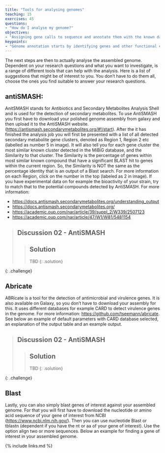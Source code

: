 ```yaml
---
title: "Tools for analysing genomes"
teaching: 15
exercises: 45
questions:
- "How do I analyse my genome?"
objectives:
- "Assigning gene calls to sequence and annotate them with the known databases"
keypoints:
- "Genome annotation starts by identifying genes and other functional elements (rRNA, tRNA, etc.) within the nucleotides. This is followed by comparison with databases of interest to predict the functions encoded in the genes."
---
```

The next steps are then to actually analyse the assembled genome. Dependent on your research questions and what you want to investigate, is a range of different tools that can help with the analysis. Here is a list of suggestions that might be of interest to you. You don’t have to do them all, choose the ones you find suitable to answer your research questions. 

## antiSMASH: 
AnitSMASH stands for Antibiotics and Secondary Metabolites Analysis Shell and is used for the detection of secondary metabolites. To use AntiSMASH you first have to download your polished genome assembly from galaxy and then upload it to the AntiSMASH website. (https://antismash.secondarymetabolites.org/#!/start). After the it has finished the analysis job you will first be presented with a list of all detected secondary metabolite gene clusters, denoted as Region 1, Region 2 etc (labelled as number 5 in image). It will also tell you for each gene cluster the most similar known cluster detected in the MiBiG database, and the Similarity to that cluster. The Similarity is the percentage of genes within most similar known compound that have a significant BLAST hit to genes within the current region. So, the Similarity is NOT the same as the percentage identity that is an output of a Blast search. 
For more information on each Region, click on the number in the top (labeled as 2 in image). 
If you have experimental data on for example the bioactivity of your strain, try to match that to the potential compounds detected by AntiSMASH. 
For more information: 
- https://docs.antismash.secondarymetabolites.org/understanding_output
- https://docs.antismash.secondarymetabolites.org/
- https://academic.oup.com/nar/article/39/suppl_2/W339/2507123
- https://academic.oup.com/nar/article/47/W1/W81/5481154

> ## Discussion 02 - AntiSMASH
> 
>
> > ## Solution
> >
> > TBD
> {: .solution}
>
{: .challenge}

## Abricate 
ABRicate is a tool for the detection of antimicrobial and virulence genes. It is also available on Galaxy, so you don’t have to download your assembly for this. It uses different databases for example CARD to detect virulence genes in the genome. For more information: https://github.com/tseemann/abricate.  
See below an example of default parameters with CARD database selected, an explanation of the output table and an example output. 

> ## Discussion 02 - AntiSMASH
> 
>
> > ## Solution
> >
> > TBD
> {: .solution}
>
{: .challenge}

## Blast
Lastly, you can also simply blast genes of interest against your assembled genome. For that you will first have to download the nucleotide or amino acid sequence of your gene of interest from NCBI (https://www.ncbi.nlm.nih.gov/). Then you can use nucleotide Blast or tblastn (dependent if you have the nt or aa of your gene of interest). Use the option align two or more sequences. Below an example for finding a gene of interest in your assembled genome. 

{% include links.md %}